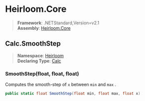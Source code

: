 # Heirloom.Core

> **Framework**: .NETStandard,Version=v2.1  
> **Assembly**: [Heirloom.Core][0]  

## Calc.SmoothStep

> **Namespace**: [Heirloom][0]  
> **Declaring Type**: [Calc][1]  

### SmoothStep(float, float, float)

Computes the smooth-step of `x` between `min` and `max` .

```cs
public static float SmoothStep(float min, float max, float x)
```

[0]: ../../../Heirloom.Core.md
[1]: ../Calc.md
